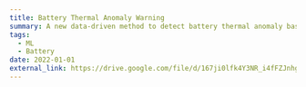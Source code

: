 ```yaml
---
title: Battery Thermal Anomaly Warning
summary: A new data-driven method to detect battery thermal anomaly based on comparing shape-similarity between thermal measurements. This method is robust to data loss, pack configurations and battery aging. It also can detect unforeseen anomalies at the early stage.
tags:
  - ML
  - Battery
date: 2022-01-01
external_link: https://drive.google.com/file/d/167ji0lfk4Y3NR_i4fFZJnhgdypfLhdXK/view
---
```

